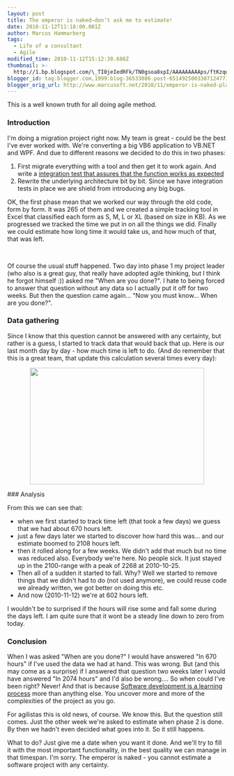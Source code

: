 ```yaml
---
layout: post
title: The emperor is naked–don’t ask me to estimate!
date: 2010-11-12T11:18:00.001Z
author: Marcus Hammarberg
tags:
  - Life of a consultant
  - Agile
modified_time: 2010-11-12T15:12:30.686Z
thumbnail: >-
  http://1.bp.blogspot.com/\_TI0jeIedRFk/TN0gsoa8xpI/AAAAAAAAAps/ftKzqoISnCA/s72-c/estimated+time+left.JPG
blogger_id: tag:blogger.com,1999:blog-36533086.post-6514925003307124771
blogger_orig_url: http://www.marcusoft.net/2010/11/emperor-is-naked-planning-in-advance-is.html
---
```



This is a well known truth for all doing agile method.

### Introduction

I'm doing a migration project right now. My team is great - could be the
best I've ever worked with. We're converting a big VB6 application to
VB.NET and WPF. And due to different reasons we decided to do this in
two phases:

1.  First migrate everything with a tool and then get it to work again.
    And write a [integration test that assures that the function works
    as
    expected](http://www.marcusoft.net/2010/05/using-atdd-in-conversion-project.html)
2.  Rewrite the underlying architecture bit by bit. Since we have
    integration tests in place we are shield from introducing any big
    bugs.

<div>

OK, the first phase mean that we worked our way through the old code,
form by form. It was 265 of them and we created a simple tracking tool
in Excel that classified each form as S, M, L or XL (based on size in
KB). As we progressed we tracked the time we put in on all the things we
did. Finally we could estimate how long time it would take us, and how
much of that, that was left.

</div>

<div>

 

</div>

<div>

Of course the usual stuff happened. Two day into phase 1 my project
leader (who also is a great guy, that really have adopted agile
thinking, but I think he forgot himself :)) asked me "When are you
done?". I hate to being forced to answer that question without any data
so I actually put it off for two weeks. But then the question came
again... "Now you must know... When are you done?".

</div>

<div>

### Data gathering

Since I know that this question cannot be answered with any certainty,
but rather is a guess, I started to track data that would back that up.
Here is our last month day by day - how much time is left to do. (And do
remember that this is a great team, that update this calculation several
times every day):

</div>

<div class="separator" style="text-align: center; clear: both">

</div>

<div>

<div class="separator" style="text-align: center; clear: both">

<a
href="http://1.bp.blogspot.com/_TI0jeIedRFk/TN0gsoa8xpI/AAAAAAAAAps/ftKzqoISnCA/s1600/estimated+time+left.JPG"
style="margin-left: 1em; margin-right: 1em" data-imageanchor="1"><img
src="http://1.bp.blogspot.com/_TI0jeIedRFk/TN0gsoa8xpI/AAAAAAAAAps/ftKzqoISnCA/s400/estimated+time+left.JPG"
data-border="0" width="400" height="268" /></a>

</div>
### Analysis

From this we can see that:

</div>

<div>

-   when we first started to track time left (that took a few days) we
    guess that we had about 670 hours left. 
-   just a few days later we started to discover how hard this was...
    and our estimate boomed to 2108 hours left. 
-   then it rolled along for a few weeks. We didn't add that much but no
    time was reduced also. Everybody we're here. No people sick. It just
    stayed up in the 2100-range with a peak of 2268 at 2010-10-25.
-   Then all of a sudden it started to fall. Why? Well we started to
    remove things that we didn't had to do (not used anymore), we could
    reuse code we already written, we got better on doing this etc. 
-   And now (2010-11-12) we're at 602 hours left.

<div>

I wouldn't be to surprised if the hours will rise some and fall some
during the days left. I am quite sure that it wont be a steady line down
to zero from today.

</div>

</div>

### Conclusion

<div>

When I was asked "When are you done?" I would have answered "In 670
hours" if I've used the data we had at hand. This was wrong.
But (and this may come as a surprise) if I answered that question two
weeks later I would have answered "In 2074 hours" and I'd also be
wrong....
So when could I've been right? Never! And that is because [Software
development is a learning
process](http://en.wikipedia.org/wiki/Lean_software_development#Amplify_learning)
more than anything else. You uncover more and more of the complexities
of the project as you go.

For agilistas this is old news, of course. We know this. But the
question still comes.
Just the other week we're asked to estimate when phase 2 is done. By
then we hadn't even decided what goes into it. So it still happens.

What to do?
Just give me a date when you want it done. And we'll try to fill it with
the most important functionality, in the best quality we can manage in
that timespan.
I'm sorry. The emperor is naked - you cannot estimate a software project
with any certainty.

</div>
